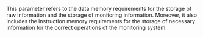 This parameter refers to the data memory requirements for the storage of raw information and the storage of monitoring information. Moreover, it also includes the instruction memory requirements for the storage of necessary information for the correct operations of the monitoring system.

